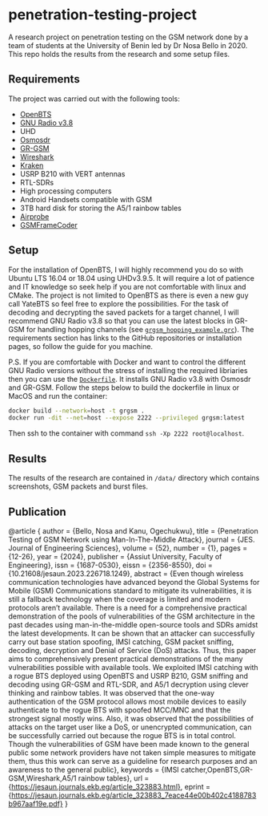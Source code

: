 # penetration-testing-project

A research project on penetration testing on the GSM network done by a team of students at the University of Benin led by Dr Nosa Bello in 2020. This repo holds the results from the research and some setup files.

## Requirements

The project was carried out with the following tools:
- [OpenBTS](https://github.com/RangeNetworks/openbts.git)
- [GNU Radio v3.8](https://github.com/gnuradio/gnuradio.git)
- UHD
- [Osmosdr](https://osmocom.org/projects/gr-osmosdr/wiki/GrOsmoSDR)
- [GR-GSM](https://osmocom.org/projects/gr-gsm/wiki/Installation)
- [Wireshark](https://www.wireshark.org/docs/)
- [Kraken](https://github.com/joswr1ght/kraken.git)
- USRP B210 with VERT antennas
- RTL-SDRs
- High processing computers
- Android Handsets compatible with GSM
- 3TB hard disk for storing the A5/1 rainbow tables
- [Airprobe](https://github.com/zimmerle/airprobe.git)
- [GSMFrameCoder](https://github.com/flyopenair/gsmframecoder.git)

## Setup

For the installation of OpenBTS, I will highly recommend you do so with Ubuntu LTS 16.04 or 18.04 using UHDv3.9.5. It will require a lot of patience and IT knowledge so seek help if you are not comfortable with linux and CMake. The project is not limited to OpenBTS as there is even a new guy call YateBTS so feel free to explore the possibilities. For the task of decoding and decrypting the saved packets for a target channel, I will recommend GNU Radio v3.8 so that you can use the latest blocks in GR-GSM for handling hopping channels (see [`grgsm_hopping_example.grc`](https://github.com/AllisonOge/penetration-testing/blob/main/grc/grgsm_hopping_example.grc)). The requirements section has links to the GitHub repositories or installation pages, so follow the guide for you machine.

P.S. If you are comfortable with Docker and want to control the different GNU Radio versions without the stress of installing the required libriaries then you can use the [`Dockerfile`](https://github.com/AllisonOge/penetration-testing/blob/main/Dockerfile). It installs GNU Radio v3.8 with Osmosdr and GR-GSM. Follow the steps below to build the dockerfile in linux or MacOS and run the container:
```sh
docker build --network=host -t grgsm .
docker run -dit --net=host --expose 2222 --privileged grgsm:latest
```
Then ssh to the container with command `ssh -Xp 2222 root@localhost`.

## Results
The results of the research are contained in `/data/` directory which contains screenshots, GSM packets and burst files.

## Publication

@article {
author = {Bello, Nosa and Kanu, Ogechukwu},
title = {Penetration Testing of GSM Network using Man-In-The-Middle Attack},
journal = {JES. Journal of Engineering Sciences},
volume = {52},
number = {1},
pages = {12-26},
year  = {2024},
publisher = {Assiut University, Faculty of Engineering},
issn = {1687-0530}, 
eissn = {2356-8550}, 
doi = {10.21608/jesaun.2023.226718.1249},
abstract = {Even though wireless communication technologies have advanced beyond the Global Systems for Mobile (GSM) Communications standard to mitigate its vulnerabilities, it is still a fallback technology when the coverage is limited and modern protocols aren’t available. There is a need for a comprehensive practical demonstration of the pools of vulnerabilities of the GSM architecture in the past decades using man-in-the-middle open-source tools and SDRs amidst the latest developments. It can be shown that an attacker can successfully carry out base station spoofing, IMSI catching, GSM packet sniffing, decoding, decryption and Denial of Service (DoS) attacks. Thus, this paper aims to comprehensively present practical demonstrations of the many vulnerabilities possible with available tools. We exploited IMSI catching with a rogue BTS deployed using OpenBTS and USRP B210, GSM sniffing and decoding using GR-GSM and RTL-SDR, and A5/1 decryption using clever thinking and rainbow tables. It was observed that the one-way authentication of the GSM protocol allows most mobile devices to easily authenticate to the rogue BTS with spoofed MCC/MNC and that the strongest signal mostly wins. Also, it was observed that the possibilities of attacks on the target user like a DoS, or unencrypted communication, can be successfully carried out because the rogue BTS is in total control. Though the vulnerabilities of GSM have been made known to the general public some network providers have not taken simple measures to mitigate them, thus this work can serve as a guideline for research purposes and an awareness to the general public},
keywords = {IMSI catcher,OpenBTS,GR-GSM,Wireshark,A5/1 rainbow tables},	
url = {https://jesaun.journals.ekb.eg/article_323883.html},
eprint = {https://jesaun.journals.ekb.eg/article_323883_7eace44e00b402c4188783b967aaf19e.pdf}
}
